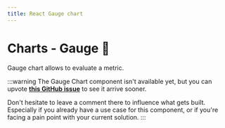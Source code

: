 ```yaml
---
title: React Gauge chart
---
```


# Charts - Gauge 🚧

<p class="description">Gauge chart allows to evaluate a metric.</p>

:::warning
The Gauge Chart component isn't available yet, but you can upvote [**this GitHub issue**](https://github.com/mui/mui-x/issues/2903) to see it arrive sooner.

Don't hesitate to leave a comment there to influence what gets built.
Especially if you already have a use case for this component, or if you're facing a pain point with your current solution.
:::
